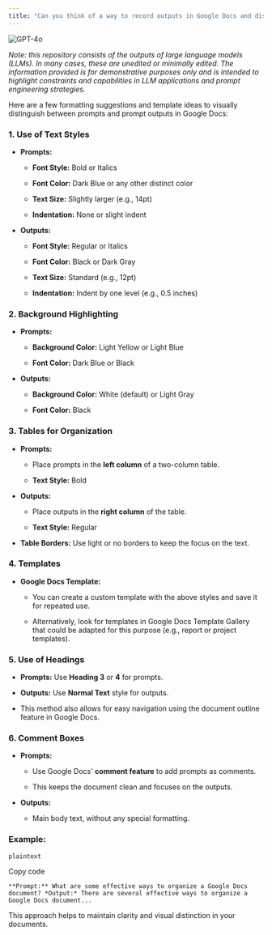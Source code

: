 ```yaml
---
title: "Can you think of a way to record outputs in Google Docs and distinguish between key elements"
---
```

![GPT-4o](https://img.shields.io/badge/GPT--4o-3333FF?style=for-the-badge&logo=openai&logoColor=white)



*Note: this repository consists of the outputs of large language models (LLMs). In many cases, these are unedited or minimally edited. The information provided is for demonstrative purposes only and is intended to highlight constraints and capabilities in LLM applications and prompt engineering strategies.*




Here are a few formatting suggestions and template ideas to visually distinguish between prompts and prompt outputs in Google Docs:

### 1\. **Use of Text Styles**

*   **Prompts:**
    
    *   **Font Style:** Bold or Italics
        
    *   **Font Color:** Dark Blue or any other distinct color
        
    *   **Text Size:** Slightly larger (e.g., 14pt)
        
    *   **Indentation:** None or slight indent
        
*   **Outputs:**
    
    *   **Font Style:** Regular or Italics
        
    *   **Font Color:** Black or Dark Gray
        
    *   **Text Size:** Standard (e.g., 12pt)
        
    *   **Indentation:** Indent by one level (e.g., 0.5 inches)
        

### 2\. **Background Highlighting**

*   **Prompts:**
    
    *   **Background Color:** Light Yellow or Light Blue
        
    *   **Font Color:** Dark Blue or Black
        
*   **Outputs:**
    
    *   **Background Color:** White (default) or Light Gray
        
    *   **Font Color:** Black
        

### 3\. **Tables for Organization**

*   **Prompts:**
    
    *   Place prompts in the **left column** of a two-column table.
        
    *   **Text Style:** Bold
        
*   **Outputs:**
    
    *   Place outputs in the **right column** of the table.
        
    *   **Text Style:** Regular
        
*   **Table Borders:** Use light or no borders to keep the focus on the text.
    

### 4\. **Templates**

*   **Google Docs Template:**
    
    *   You can create a custom template with the above styles and save it for repeated use.
        
    *   Alternatively, look for templates in Google Docs Template Gallery that could be adapted for this purpose (e.g., report or project templates).
        

### 5\. **Use of Headings**

*   **Prompts:** Use **Heading 3** or **4** for prompts.
    
*   **Outputs:** Use **Normal Text** style for outputs.
    
*   This method also allows for easy navigation using the document outline feature in Google Docs.
    

### 6\. **Comment Boxes**

*   **Prompts:**
    
    *   Use Google Docs' **comment feature** to add prompts as comments.
        
    *   This keeps the document clean and focuses on the outputs.
        
*   **Outputs:**
    
    *   Main body text, without any special formatting.
        

### Example:

    plaintext

Copy code

`**Prompt:** What are some effective ways to organize a Google Docs document? *Output:* There are several effective ways to organize a Google Docs document...`

This approach helps to maintain clarity and visual distinction in your documents.